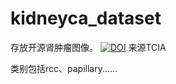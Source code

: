 # kidneyca_dataset
存放开源肾肿瘤图像。
[![DOI](https://zenodo.org/badge/335470458.svg)](https://zenodo.org/badge/latestdoi/335470458)
来源TCIA

类别包括rcc、papillary......

